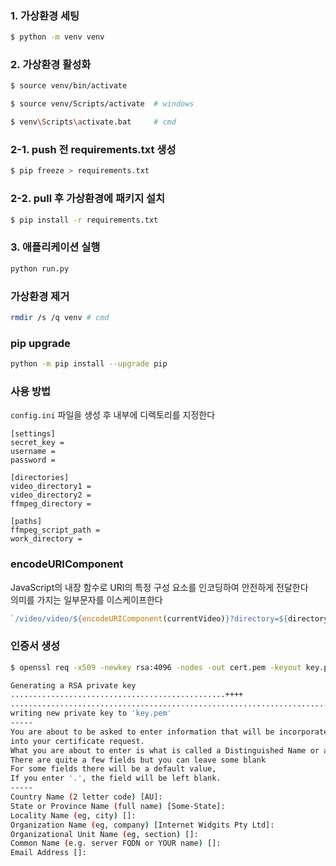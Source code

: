 ### 1. 가상환경 세팅
```bash
$ python -m venv venv
```
### 2. 가상환경 활성화
```bash
$ source venv/bin/activate 

$ source venv/Scripts/activate  # windows

$ venv\Scripts\activate.bat     # cmd
```

### 2-1. push 전 requirements.txt 생성
```bash
$ pip freeze > requirements.txt
```
### 2-2. pull 후 가상환경에 패키지 설치
```bash
$ pip install -r requirements.txt
```

### 3. 애플리케이션 실행
```bash
python run.py
```

### 가상환경 제거
```bash
rmdir /s /q venv # cmd
```
### pip upgrade
```bash
python -m pip install --upgrade pip
```

### 사용 방법
`config.ini` 파일을 생성 후 내부에 디렉토리를 지정한다
```
[settings]
secret_key = 
username = 
password = 

[directories]
video_directory1 =
video_directory2 = 
ffmpeg_directory = 

[paths]
ffmpeg_script_path = 
work_directory = 
```

### encodeURIComponent
JavaScript의 내장 함수로 URI의 특정 구성 요소를 인코딩하여 안전하게 전달한다<br>
의미를 가지는 일부문자를 이스케이프한다
```js
`/video/video/${encodeURIComponent(currentVideo)}?directory=${directory}`
```

### 인증서 생성
```bash
$ openssl req -x509 -newkey rsa:4096 -nodes -out cert.pem -keyout key.pem -days 365
```
```bash
Generating a RSA private key
................................................++++
........................................................................................++++
writing new private key to 'key.pem'
-----
You are about to be asked to enter information that will be incorporated
into your certificate request.
What you are about to enter is what is called a Distinguished Name or a DN.
There are quite a few fields but you can leave some blank
For some fields there will be a default value,
If you enter '.', the field will be left blank.
-----
Country Name (2 letter code) [AU]:
State or Province Name (full name) [Some-State]:
Locality Name (eg, city) []:
Organization Name (eg, company) [Internet Widgits Pty Ltd]:
Organizational Unit Name (eg, section) []:
Common Name (e.g. server FQDN or YOUR name) []:
Email Address []:
```